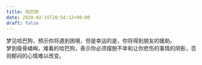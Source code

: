 ```yaml
---
title: 哈巴狗
date: 2020-02-15T20:54:12+08:00
draft: false
---
```


梦见哈巴狗，预示你将遇到困境，但是幸运的是，你将得到朋友的援助。<br>
梦到瘦骨嶙峋，难看的哈巴狗，表示你必须摆脱不幸和让你悲伤的事情的阴影，否则郁闷的心情难以改变。<br>
